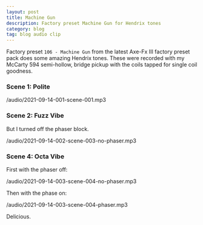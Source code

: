 ```yaml
---
layout: post
title: Machine Gun
description: Factory preset Machine Gun for Hendrix tones
category: blog
tag: blog audio clip
---
```


Factory preset `106 - Machine Gun` from the latest Axe-Fx III factory preset pack does some amazing Hendrix tones. These were recorded with my McCarty 594 semi-hollow, bridge pickup with the coils tapped for single coil goodness.

### Scene 1: Polite

/audio/2021-09-14-001-scene-001.mp3

### Scene 2: Fuzz Vibe

But I turned off the phaser block.

/audio/2021-09-14-002-scene-003-no-phaser.mp3

### Scene 4: Octa Vibe

First with the phaser off:

/audio/2021-09-14-003-scene-004-no-phaser.mp3

Then with the phase on:

/audio/2021-09-14-003-scene-004-phaser.mp3

Delicious.

